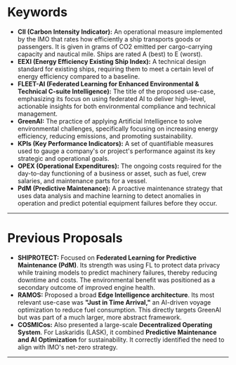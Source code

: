 # Keywords

- **CII (Carbon Intensity Indicator):** An operational measure implemented by the IMO that rates how efficiently a ship transports goods or passengers. It is given in grams of CO2 emitted per cargo-carrying capacity and nautical mile. Ships are rated A (best) to E (worst).
- **EEXI (Energy Efficiency Existing Ship Index):** A technical design standard for existing ships, requiring them to meet a certain level of energy efficiency compared to a baseline.
- **FLEET-AI (Federated Learning for Enhanced Environmental & Technical C-suite Intelligence):** The title of the proposed use-case, emphasizing its focus on using federated AI to deliver high-level, actionable insights for both environmental compliance and technical management.
- **GreenAI:** The practice of applying Artificial Intelligence to solve environmental challenges, specifically focusing on increasing energy efficiency, reducing emissions, and promoting sustainability.
- **KPIs (Key Performance Indicators):** A set of quantifiable measures used to gauge a company's or project's performance against its key strategic and operational goals.
- **OPEX (Operational Expenditures):** The ongoing costs required for the day-to-day functioning of a business or asset, such as fuel, crew salaries, and maintenance parts for a vessel.
- **PdM (Predictive Maintenance):** A proactive maintenance strategy that uses data analysis and machine learning to detect anomalies in operation and predict potential equipment failures before they occur.

---

# Previous Proposals

- **SHIPROTECT:** Focused on **Federated Learning for Predictive Maintenance (PdM)**. Its strength was using FL to protect data privacy while training models to predict machinery failures, thereby reducing downtime and costs. The environmental benefit was positioned as a secondary outcome of improved engine health.
- **RAMOS:** Proposed a broad **Edge Intelligence architecture**. Its most relevant use-case was **"Just in Time Arrival,"** an AI-driven voyage optimization to reduce fuel consumption. This directly targets GreenAI but was part of a much larger, more abstract framework.
- **COSMICos:** Also presented a large-scale **Decentralized Operating System**. For Laskaridis (LASK), it combined **Predictive Maintenance and AI Optimization** for sustainability. It correctly identified the need to align with IMO's net-zero strategy.


---
